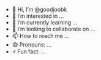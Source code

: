 - 👋 Hi, I’m @goodjoobk
- 👀 I’m interested in ...
- 🌱 I’m currently learning ...
- 💞️ I’m looking to collaborate on ...
- 📫 How to reach me ...
- 😄 Pronouns: ...
- ⚡ Fun fact: ...

<!---
goodjoobk/goodjoobk is a ✨ special ✨ repository because its `README.md` (this file) appears on your GitHub profile.
You can click the Preview link to take a look at your changes.
--->
